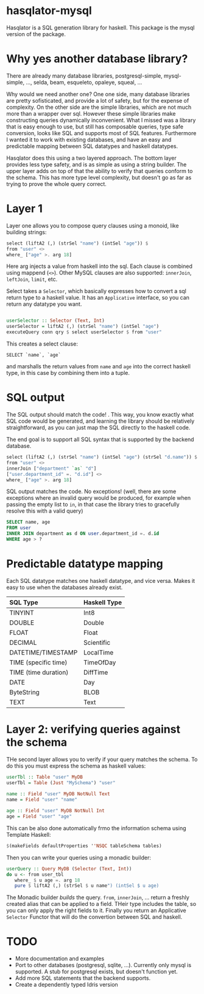 hasqlator-mysql
====================

Hasqlator is a SQL generation library for haskell.  This package is
the mysql version of the package.

# Why yes another database library?

There are already many database libraries, postgresql-simple,
mysql-simple, ..., selda, beam, esqueleto, opaleye, squeal, ...

Why would we need another one?  One one side, many database libraries
are pretty sofisticated, and provide a lot of safety, but for the
expense of complexity.  On the other side are the simple libraries,
which are not much more than a wrapper over sql.  However these simple
libraries make constructing queries dynamically inconvenient.  What I
missed was a library that is easy enough to use, but still has
composable queries, type safe conversion, looks like SQL and supports
most of SQL features.  Furthermore I wanted it to work with existing
databases, and have an easy and predictable mapping between SQL
datatypes and haskell datatypes.

Hasqlator does this using a two layered approach.  The bottom layer
provides less type safety, and is as simple as using a string builder.
The upper layer adds on top of that the ability to verify that queries
conform to the schema.  This has more type level complexity, but
doesn't go as far as trying to prove the whole query correct.

# Layer 1

Layer one allows you to compose query clauses using a monoid, like
building strings: 

```haskell
select (liftA2 (,) (strSel "name") (intSel "age")) $
from "user" <>
where_ ["age" >. arg 18]
```

Here arg injects a value from haskell into the sql.  Each clause is
combined using mappend (`<>`).  Other MySQL clauses are also supported: `innerJoin`, `leftJoin`, `limit`,
etc.

Select takes a `Selector`, which basically expresses how to convert a
sql return type to a haskell value.  It has an `Applicative`
interface, so you can return any datatype you want.

```haskell

userSelector :: Selector (Text, Int)
userSelector = liftA2 (,) (strSel "name") (intSel "age")
executeQuery conn qry $ select userSelector $ from "user"
```

This creates a select clause:

    SELECT `name`, `age`
    
and marshalls the return values from `name` and `age` into the correct
haskell type, in this case by combining them into a tuple.

# SQL output

The SQL output should match the code!  .  This way, you know
exactly what SQL code would be generated, and learning the library
should be relatively straightforward, as you can just map the SQL
directly to the haskell code.

The end goal is to support all SQL syntax that is supported by the
backend database.

```haskell
select (liftA2 (,) (strSel "name") (intSel "age") (strSel "d.name")) $
from "user" <>
innerJoin ["department" `as` "d"]
["user.department_id" =. "d.id"] <>
where_ ["age" >. arg 18]
```

SQL output matches the code.  No exceptions! (well, there are
some exceptions where an invalid query would be produced, for example
when passing the empty list to `in`, in that case the library tries to
gracefully resolve this with a valid query)

```sql
SELECT name, age
FROM user
INNER JOIN department as d ON user.department_id =. d.id
WHERE age > ?
```

# Predictable datatype mapping

Each SQL datatype matches one haskell datatype, and vice versa.  Makes
it easy to use when the databases already exist.

| SQL Type             | Haskell Type |
|:---------------------|:-------------|
| TINYINT              | Int8         |
| DOUBLE               | Double       |
| FLOAT                | Float        |
| DECIMAL              | Scientific   |
| DATETIME/TIMESTAMP   | LocalTime    |
| TIME (specific time) | TimeOfDay    |
| TIME (time duration) | DiffTime     |
| DATE                 | Day          |
| ByteString           | BLOB         |
| TEXT                 | Text         |

# Layer 2: verifying queries against the schema

THe second layer allows you to verify if your query matches the
schema.  To do this you must express the schema as haskell values:

```haskell
userTbl :: Table "user" MyDB 
userTbl = Table (Just "MySchema") "user"
 
name :: Field "user" MyDB NotNull Text
name = Field "user" "name"

age :: Field "user" MyDB NotNull Int
age = Field "user" "age"
```

This can be also done automatically frmo the information schema using
Template Haskell:

```haskell
$(makeFields defaultProperties ''NSQC tableSchema tables)
```

Then you can write your queries using a monadic builder:

```haskell
userQuery :: Query MyDB (Selector (Text, Int))
do u <- from user_tbl
   where_ $ u age =. arg 18
   pure $ liftA2 (,) (strSel $ u name") (intSel $ u age)
```

The Monadic builder *builds* the query.  `from`, `innerJoin`, ... return
a freshly created alias that can be applied to a field.  THeir type
includes the table, so you can only apply the right fields to it.
Finally you return an Applicative `Selector` Functor that will do the
convertion between SQL and haskell.

# TODO

- More documentation and examples
- Port to other databases (postgresql, sqlite, ...).  Currently only
  mysql is supported.  A stub for postgresql exists, but doesn't
  function yet.
- Add more SQL statements that the backend supports.
- Create a dependently typed Idris version
